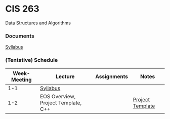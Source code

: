 # CIS 263
Data Structures and Algorithms

### Documents
[Syllabus](./documents/263_01_02.pdf "Course syllabus")

### (Tentative) Schedule

| Week-Meeting | Lecture | Assignments | Notes |
|------|---------|-------------|-------|
|  1-1 | [Syllabus](./documents/263_01_02.pdf "Course syllabus")       |             |       |
|  1-2 | EOS Overview, Project Template, C++ |             |[Project Template](https://github.com/irawoodring/CIS263_Project_Template "Project Template")|
